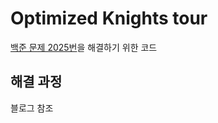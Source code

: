 # Optimized Knights tour

[백준 문제 2025번](https://www.acmicpc.net/problem/2025)을 해결하기 위한 코드

## 해결 과정
블로그 참조 